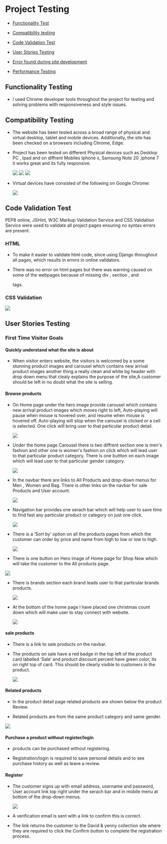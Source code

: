 #  Project Testing

   * [ Functionality Test ](#functionality-test)
        
   * [ Compatibility testing ](#Compatibility-testing) 

   * [Code Validation Test](#Code-validation-test)
 
   * [User Stories Testing](#user-stories-testing)

   * [Error found during site development ](#Error-found-during-site-development)
       
   * [ Performance Testing ](#performance-testing)

## Functionality Testing

 * I used Chrome developer tools throughout the project for testing and solving problems with responsiveness and 
     style issues.

## Compatibility Testing 

  * The website has been tested across a broad range of physical and virtual desktop, tablet and mobile devices. Additionally, the site has been checked on a browsers including Chrome, Edge.

  * Project has been tested on different Physical  devices such as Desktop PC , Ipad and on diffrent Mobiles Iphone x, Samsung Note 20 ,iphone 7 it works 
    great and its fully responsive.

    <img src="readme-doc/desktop-test.jpg">

    <img src="readme-doc/iphon-11-pro.jpg">

    <img src="readme-doc/s-note-20.jpg">

  * Virtual devices have consisted of the following on Google Chrome:

    <img src="readme-doc/testing-device.png">

## Code Validation Test

 PEP8 online, JSHint, W3C Markup Validation Service and CSS Validation Service were used to validate all project pages ensuring no syntax errors are present.

 ### HTML

  * To make it easier to validate html code, since using Django throughout all pages, which results in errors in online validators.

  * There was no error on html pages but there was warning caused on some of the webpages because of  missing div , section , <h> and <p> tags.

 ### CSS Validation

 <img src="readme-doc/css-validation.png">

 ## User Stories Testing

 ### First Time Visitor Goals 
 
  #### Quickly understand what the site is about

   * When visitor enters website, the visitors is welcomed by a some stunning product images and  carousel which contains new arrival product images  another thing a really clean and white bg header with drop down menu that clealy explains the purpose of the site,A customer should be left in no doubt what the site is selling.

   
  #### Browse products

  * On Home page under the hero image provide carousel which contains new arrival product images which moves right to left, Auto-playing will pause when mouse is hovered over, and resume when mouse is hovered off. Auto-playing will stop when the carousel is clicked or a cell is selected. One click will bring user to that particular product detail. 
    
    <img src="readme-doc/user-testing-2.png">


  * Under the home page Carousel there is two diffrent section one is men's fashion and other one is women's fashion on click which will lead user to that particular 
  product category. There is one buttton on each image which will lead user to that particular gender category.

     <img src="readme-doc/user-testing-3.png">

  * In the navbar there are links to All Products and drop-down menus for Men , Women and Bag. There is other links on the navbar for sale Products and User account.

    <img src="readme-doc/user-testing-1.png">

  * Navigation bar provides one serach bar which will help user to save time to find fast any particular product or category on just one click.
 
      <img src="readme-doc/user-testing-7.png">

  * There is a ‘Sort by’ option on all the products pages from which the customer can order by price and name from high to low or low to high.
     
      <img src="readme-doc/user-testing-6.png">

  * There is one button on Hero image of Home page for Shop Now which  will take the customer to the All products page.

   <img src="readme-doc/user-testing-1.png">

 * There is brands section each brand leads user to that particular brands products.

   <img src="readme-doc/user-testing-4.png">


  * At the bottom of the home page I have placed one  christmas count down which will make user to stay connect with website.

    <img src="readme-doc/user-testing-5.png">

#### sale products

 * There is a link to sale products on the navbar.

 * The products on sale have a red badge in the top left of the product card labelled ‘Sale’ and product discount percent have green color, its on right top of card. This should be clearly visible to customers in the product.

   <img src="readme-doc/user-testing-8.png">


#### Related products 

   * In the product detail page related products are shown below the product Review.

   * Related products are from the same product category and same gender.

   <img src="readme-doc/user-testing-9.png">

#### Purchase a product without register/login

  * products can be purchased without registering. 

  * Registration/login is required to save personal details and to see purchase history as well as leave a review.


#### Register 

 * The customer signs up with email address, username and password, User account link top right under the serach bar and in mobile menu at bottom of the drop-down menus.

    <img src="readme-doc/user-testing-10.png">

 * A verification email is sent with a link to confirm this is correct.

 *  The link returns the customer to the David & yenny collection site where they are required to click the Confirm button to complete the registration process.

 

  
